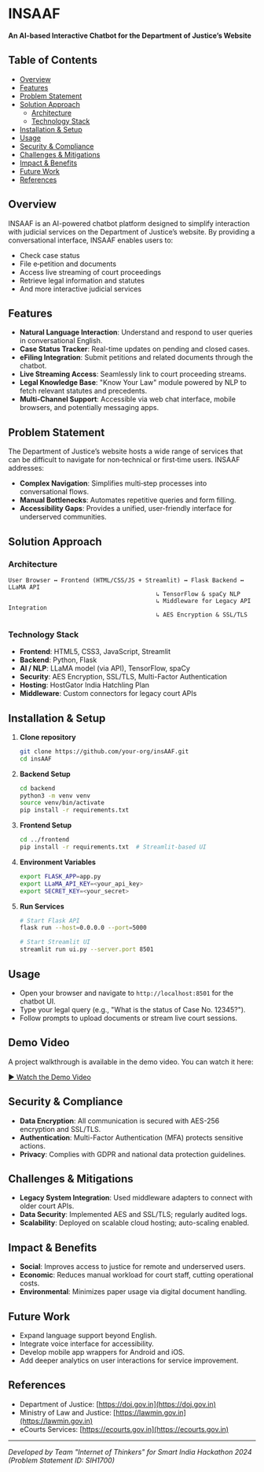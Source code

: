 # INSAAF

**An AI-based Interactive Chatbot for the Department of Justice’s Website**

## Table of Contents

- [Overview](#overview)
- [Features](#features)
- [Problem Statement](#problem-statement)
- [Solution Approach](#solution-approach)
  - [Architecture](#architecture)
  - [Technology Stack](#technology-stack)
- [Installation & Setup](#installation--setup)
- [Usage](#usage)
- [Security & Compliance](#security--compliance)
- [Challenges & Mitigations](#challenges--mitigations)
- [Impact & Benefits](#impact--benefits)
- [Future Work](#future-work)
- [References](#references)

## Overview

INSAAF is an AI-powered chatbot platform designed to simplify interaction with judicial services on the Department of Justice’s website. By providing a conversational interface, INSAAF enables users to:

- Check case status
- File e‑petition and documents
- Access live streaming of court proceedings
- Retrieve legal information and statutes
- And more interactive judicial services

## Features

- **Natural Language Interaction**: Understand and respond to user queries in conversational English.
- **Case Status Tracker**: Real-time updates on pending and closed cases.
- **eFiling Integration**: Submit petitions and related documents through the chatbot.
- **Live Streaming Access**: Seamlessly link to court proceeding streams.
- **Legal Knowledge Base**: "Know Your Law" module powered by NLP to fetch relevant statutes and precedents.
- **Multi-Channel Support**: Accessible via web chat interface, mobile browsers, and potentially messaging apps.

## Problem Statement

The Department of Justice’s website hosts a wide range of services that can be difficult to navigate for non‑technical or first‑time users. INSAAF addresses:

- **Complex Navigation**: Simplifies multi‑step processes into conversational flows.
- **Manual Bottlenecks**: Automates repetitive queries and form filling.
- **Accessibility Gaps**: Provides a unified, user-friendly interface for underserved communities.

## Solution Approach

### Architecture

```
User Browser ↔️ Frontend (HTML/CSS/JS + Streamlit) ↔️ Flask Backend ↔️ LLaMA API
                                          ↳ TensorFlow & spaCy NLP
                                          ↳ Middleware for Legacy API Integration
                                          ↳ AES Encryption & SSL/TLS
```

### Technology Stack

- **Frontend**: HTML5, CSS3, JavaScript, Streamlit
- **Backend**: Python, Flask
- **AI / NLP**: LLaMA model (via API), TensorFlow, spaCy
- **Security**: AES Encryption, SSL/TLS, Multi-Factor Authentication
- **Hosting**: HostGator India Hatchling Plan
- **Middleware**: Custom connectors for legacy court APIs

## Installation & Setup

1. **Clone repository**
   ```bash
   git clone https://github.com/your-org/insAAF.git
   cd insAAF
   ```
2. **Backend Setup**
   ```bash
   cd backend
   python3 -m venv venv
   source venv/bin/activate
   pip install -r requirements.txt
   ```
3. **Frontend Setup**
   ```bash
   cd ../frontend
   pip install -r requirements.txt  # Streamlit-based UI
   ```
4. **Environment Variables**
   ```bash
   export FLASK_APP=app.py
   export LLaMA_API_KEY=<your_api_key>
   export SECRET_KEY=<your_secret>
   ```
5. **Run Services**
   ```bash
   # Start Flask API
   flask run --host=0.0.0.0 --port=5000

   # Start Streamlit UI
   streamlit run ui.py --server.port 8501
   ```

## Usage

- Open your browser and navigate to `http://localhost:8501` for the chatbot UI.
- Type your legal query (e.g., "What is the status of Case No. 12345?").
- Follow prompts to upload documents or stream live court sessions.

## Demo Video

A project walkthrough is available in the demo video. You can watch it here:

[▶️ Watch the Demo Video](https://your-video-url.com)

## Security & Compliance

- **Data Encryption**: All communication is secured with AES-256 encryption and SSL/TLS.
- **Authentication**: Multi-Factor Authentication (MFA) protects sensitive actions.
- **Privacy**: Complies with GDPR and national data protection guidelines.

## Challenges & Mitigations

- **Legacy System Integration**: Used middleware adapters to connect with older court APIs.
- **Data Security**: Implemented AES and SSL/TLS; regularly audited logs.
- **Scalability**: Deployed on scalable cloud hosting; auto-scaling enabled.

## Impact & Benefits

- **Social**: Improves access to justice for remote and underserved users.
- **Economic**: Reduces manual workload for court staff, cutting operational costs.
- **Environmental**: Minimizes paper usage via digital document handling.

## Future Work

- Expand language support beyond English.
- Integrate voice interface for accessibility.
- Develop mobile app wrappers for Android and iOS.
- Add deeper analytics on user interactions for service improvement.

## References

- Department of Justice: [https://doj.gov.in](https://doj.gov.in)
- Ministry of Law and Justice: [https://lawmin.gov.in](https://lawmin.gov.in)
- eCourts Services: [https://ecourts.gov.in](https://ecourts.gov.in)

---

*Developed by Team "Internet of Thinkers" for Smart India Hackathon 2024 (Problem Statement ID: SIH1700)*

